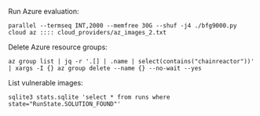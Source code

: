Run Azure evaluation:

```shell
parallel --termseq INT,2000 --memfree 30G --shuf -j4 ./bfg9000.py cloud az :::: cloud_providers/az_images_2.txt
```

Delete Azure resource groups:

```shell
az group list | jq -r '.[] | .name | select(contains("chainreactor"))' | xargs -I {} az group delete --name {} --no-wait --yes
```

List vulnerable images:

```shell
sqlite3 stats.sqlite 'select * from runs where state="RunState.SOLUTION_FOUND"'
```
